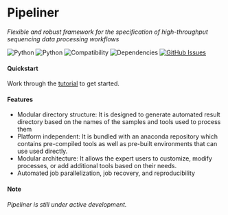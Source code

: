 # Pipeliner
<i>Flexible and robust framework for the specification of high-throughput sequencing data processing workflows</i>

![Python](https://img.shields.io/badge/Pipeline-Python%202.7-blue.svg)
![Python](https://img.shields.io/badge/Web%20App-Python%203.6-blue.svg)
![Compatibility](https://img.shields.io/badge/Compatibility-Linux%20%2F%20OSX-orange.svg)
![Dependencies](https://img.shields.io/badge/dependencies-up%20to%20date-brightgreen.svg)
[![GitHub Issues](https://img.shields.io/github/issues/montilab/pipeliner.svg)](https://github.com/montilab/pipeliner/issues)

#### Quickstart
Work through the [tutorial](https://github.com/anfederico/pipeliner/blob/master/documentation/tutorial.md) to get started.

#### Features
* Modular directory structure: It is designed to generate automated result directory based on the names of the samples and tools used to process them
* Platform independent: It is bundled with an anaconda repository which contains pre-compiled tools as well as pre-built environments that can use used directly.
* Modular architecture: It allows the expert users to customize, modify processes, or add additional tools based on their needs.
* Automated job parallelization, job recovery, and reproducibility

#### Note
*Pipeliner is still under active development.*
